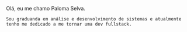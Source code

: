    Olá, eu me chamo Paloma Selva.

    Sou graduanda em análise e desenvolvimento de sistemas e atualmente tenho me dedicado a me tornar uma dev fullstack.

